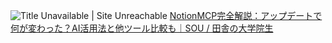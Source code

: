 ![Title Unavailable \| Site Unreachable](https://x.com/7_eito_7/status/1942509142960398734?s=46)
[NotionMCP完全解説：アップデートで何が変わった？AI活用法と他ツール比較も｜SOU / 田舎の大学院生](https://note.com/brainy_lion818/n/n85629011e5a9)
